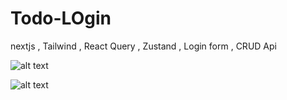 # Todo-LOgin
nextjs , Tailwind , React Query , Zustand , Login form , CRUD Api

![alt text](http://url/to/aaa.png)

![alt text](http://url/to/ccc.png)
